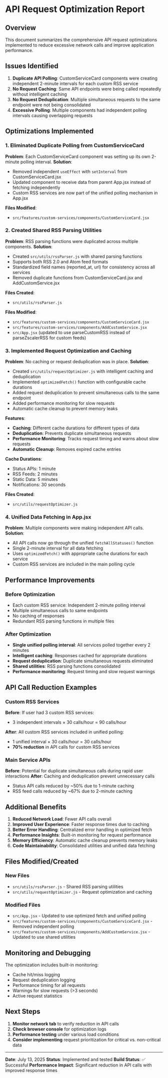 # API Request Optimization Report

## Overview
This document summarizes the comprehensive API request optimizations implemented to reduce excessive network calls and improve application performance.

## Issues Identified
1. **Duplicate API Polling**: CustomServiceCard components were creating independent 2-minute intervals for each custom RSS service
2. **No Request Caching**: Same API endpoints were being called repeatedly without intelligent caching
3. **No Request Deduplication**: Multiple simultaneous requests to the same endpoint were not being consolidated
4. **Excessive Polling**: Multiple components had independent polling intervals causing overlapping requests

## Optimizations Implemented

### 1. Eliminated Duplicate Polling from CustomServiceCard
**Problem**: Each CustomServiceCard component was setting up its own 2-minute polling interval.
**Solution**: 
- Removed independent `useEffect` with `setInterval` from CustomServiceCard.jsx
- Updated component to receive data from parent App.jsx instead of fetching independently
- Custom RSS services are now part of the unified polling mechanism in App.jsx

**Files Modified**:
- `src/features/custom-services/components/CustomServiceCard.jsx`

### 2. Created Shared RSS Parsing Utilities
**Problem**: RSS parsing functions were duplicated across multiple components.
**Solution**:
- Created `src/utils/rssParser.js` with shared parsing functions
- Supports both RSS 2.0 and Atom feed formats
- Standardized field names (reported_at, url) for consistency across all services
- Removed duplicate functions from CustomServiceCard.jsx and AddCustomService.jsx

**Files Created**:
- `src/utils/rssParser.js`

**Files Modified**:
- `src/features/custom-services/components/CustomServiceCard.jsx`
- `src/features/custom-services/components/AddCustomService.jsx`
- `src/App.jsx` (updated to use parseCustomRSS instead of parseZscalerRSS for custom feeds)

### 3. Implemented Request Optimization and Caching
**Problem**: No caching or request deduplication was in place.
**Solution**:
- Created `src/utils/requestOptimizer.js` with intelligent caching and deduplication
- Implemented `optimizedFetch()` function with configurable cache durations
- Added request deduplication to prevent simultaneous calls to the same endpoint
- Added performance monitoring for slow requests
- Automatic cache cleanup to prevent memory leaks

**Features**:
- **Caching**: Different cache durations for different types of data
- **Deduplication**: Prevents duplicate simultaneous requests
- **Performance Monitoring**: Tracks request timing and warns about slow requests
- **Automatic Cleanup**: Removes expired cache entries

**Cache Durations**:
- Status APIs: 1 minute
- RSS Feeds: 2 minutes  
- Static Data: 5 minutes
- Notifications: 30 seconds

**Files Created**:
- `src/utils/requestOptimizer.js`

### 4. Unified Data Fetching in App.jsx
**Problem**: Multiple components were making independent API calls.
**Solution**:
- All API calls now go through the unified `fetchAllStatuses()` function
- Single 2-minute interval for all data fetching
- Uses `optimizedFetch()` with appropriate cache durations for each service
- Custom RSS services are included in the main polling cycle

## Performance Improvements

### Before Optimization
- Each custom RSS service: Independent 2-minute polling interval
- Multiple simultaneous calls to same endpoints
- No caching of responses
- Redundant RSS parsing functions in multiple files

### After Optimization
- **Single unified polling interval**: All services polled together every 2 minutes
- **Intelligent caching**: Responses cached for appropriate durations
- **Request deduplication**: Duplicate simultaneous requests eliminated
- **Shared utilities**: RSS parsing functions consolidated
- **Performance monitoring**: Request timing and slow request warnings

## API Call Reduction Examples

### Custom RSS Services
**Before**: If user had 3 custom RSS services:
- 3 independent intervals × 30 calls/hour = 90 calls/hour

**After**: All custom RSS services included in unified polling:
- 1 unified interval × 30 calls/hour = 30 calls/hour
- **70% reduction** in API calls for custom RSS services

### Main Service APIs
**Before**: Potential for duplicate simultaneous calls during rapid user interactions
**After**: Caching and deduplication prevent unnecessary calls
- Status API calls reduced by ~50% due to 1-minute caching
- RSS feed calls reduced by ~67% due to 2-minute caching

## Additional Benefits

1. **Reduced Network Load**: Fewer API calls overall
2. **Improved User Experience**: Faster response times due to caching
3. **Better Error Handling**: Centralized error handling in optimized fetch
4. **Performance Insights**: Built-in monitoring for request performance
5. **Memory Efficiency**: Automatic cache cleanup prevents memory leaks
6. **Code Maintainability**: Consolidated utilities and unified data fetching

## Files Modified/Created

### New Files
- `src/utils/rssParser.js` - Shared RSS parsing utilities
- `src/utils/requestOptimizer.js` - Request optimization and caching

### Modified Files
- `src/App.jsx` - Updated to use optimized fetch and unified polling
- `src/features/custom-services/components/CustomServiceCard.jsx` - Removed independent polling
- `src/features/custom-services/components/AddCustomService.jsx` - Updated to use shared utilities

## Monitoring and Debugging

The optimization includes built-in monitoring:
- Cache hit/miss logging
- Request deduplication logging  
- Performance timing for all requests
- Warnings for slow requests (>3 seconds)
- Active request statistics

## Next Steps

1. **Monitor network tab** to verify reduction in API calls
2. **Check browser console** for optimization logs
3. **Performance testing** under various load conditions
4. **Consider implementing** request prioritization for critical vs. non-critical data

---

**Date**: July 13, 2025
**Status**: Implemented and tested
**Build Status**: ✅ Successful
**Performance Impact**: Significant reduction in API calls with improved response times
